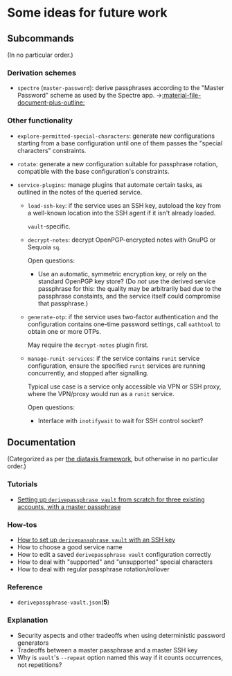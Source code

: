 # Some ideas for future work

## Subcommands

(In no particular order.)

### Derivation schemes

* `spectre` (`master-password`): derive passphrases according to the "Master Password" scheme as used by the Spectre app. →[:material-file-document-plus-outline:][WISH_OTHER_DERIVATION_SCHEMES]

### Other functionality

* `explore-permitted-special-characters`: generate new configurations starting from a base configuration until one of them passes the "special characters" constraints.
* `rotate`: generate a new configuration suitable for passphrase rotation, compatible with the base configuration's constraints.
* `service-plugins`: manage plugins that automate certain tasks, as outlined in the notes of the queried service.

    * `load-ssh-key`: if the service uses an SSH key, autoload the key from a well-known location into the SSH agent if it isn't already loaded.

        `vault`-specific.

    * `decrypt-notes`: decrypt OpenPGP-encrypted notes with GnuPG or Sequoia `sq`.

        Open questions:

        - Use an automatic, symmetric encryption key, or rely on the standard OpenPGP key store?  (Do *not* use the derived service passphrase for this: the quality may be arbitrarily bad due to the passphrase constaints, and the service itself could compromise that passphrase.)

    * `generate-otp`: if the service uses two-factor authentication and the configuration contains one-time password settings, call `oathtool` to obtain one or more OTPs.

        May require the `decrypt-notes` plugin first.

    * `manage-runit-services`: if the service contains `runit` service configuration, ensure the specified `runit` services are running concurrently, and stopped after signalling.

        Typical use case is a service only accessible via VPN or SSH proxy, where the VPN/proxy would run as a `runit` service.

        Open questions:

        - Interface with `inotifywait` to wait for SSH control socket?

[WISH_OTHER_DERIVATION_SCHEMES]: wishlist/other-derivation-schemes.md "Wish entry: “Consider implementing passphrase schemes other than vault's”"

## Documentation

(Categorized as per [the diataxis framework][DIATAXIS], but otherwise in no particular order.)


[DIATAXIS]: https://diataxis.fr

### Tutorials

* [Setting up `derivepassphrase vault` from scratch for three existing accounts, with a master passphrase](tutorials/basic-setup-passphrase.md)

### How-tos

* [How to set up `derivepassphrase vault` with an SSH key](how-tos/ssh-key.md)
* How to choose a good service name
* How to edit a saved `derivepassphrase vault` configuration correctly
* How to deal with "supported" and "unsupported" special characters
* How to deal with regular passphrase rotation/rollover

### Reference

* `derivepassphrase-vault.json`(<b>5</b>)

### Explanation

* Security aspects and other tradeoffs when using deterministic password generators
* Tradeoffs between a master passphrase and a master SSH key
* Why is `vault`'s `--repeat` option named this way if it counts occurrences, not repetitions?
